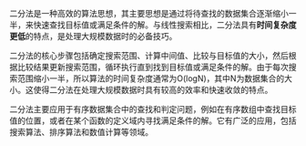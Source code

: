二分法是一种高效的算法思想，其主要思想是通过将待查找的数据集合逐渐缩小一半，来快速查找目标值或满足条件的解。与线性搜索相比，二分法具有**时间复杂度更低**的特点，是处理大规模数据时的必备技巧。

二分法的核心步骤包括确定搜索范围、计算中间值、比较与目标值的大小，然后根据比较结果更新搜索范围，循环执行直到找到目标值或满足条件的解。由于每次搜索范围缩小一半，所以算法的时间复杂度通常为O(logN)，其中N为数据集合的大小。这使得二分法在处理大规模数据时具有较高的效率和快速收敛的特点。

二分法主要应用于有序数据集合中的查找和判定问题，例如在有序数组中查找目标值的位置，或者在某个函数的定义域内寻找满足条件的解。它有广泛的应用，包括搜索算法、排序算法和数值计算等领域。

